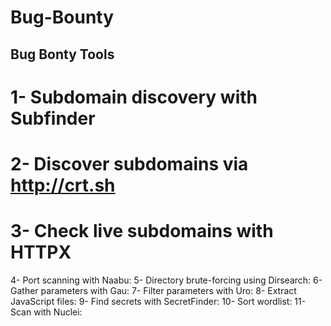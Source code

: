 # Bug-Bounty
## Bug Bonty Tools
# 1- Subdomain discovery with Subfinder
# 2- Discover subdomains via http://crt.sh
# 3- Check live subdomains with HTTPX
4- Port scanning with Naabu:
5- Directory brute-forcing using Dirsearch:
6- Gather parameters with Gau:
7- Filter parameters with Uro:
8- Extract JavaScript files:
9- Find secrets with SecretFinder:
10- Sort wordlist:
11- Scan with Nuclei:




